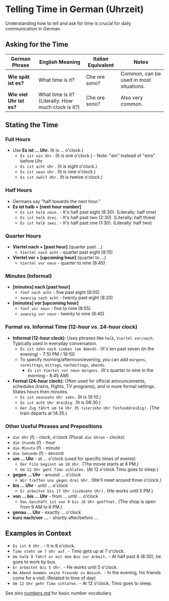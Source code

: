 # Telling Time in German (Uhrzeit)

Understanding how to tell and ask for time is crucial for daily communication in German.

## Asking for the Time

| German Phrase        | English Meaning              | Italian Equivalent        | Notes                                                                 |
|----------------------|------------------------------|---------------------------|-----------------------------------------------------------------------|
| **Wie spät ist es?** | What time is it?             | Che ore sono?             | Common, can be used in most situations.                               |
| **Wie viel Uhr ist es?** | What time is it? (Literally: How much clock is it?) | Che ore sono?             | Also very common.                                                     |

## Stating the Time

### Full Hours
*   Use **Es ist ... Uhr.** (It is ... o'clock.)
    *   `Es ist ein Uhr.` (It is one o'clock.) - Note: "ein" instead of "eins" before Uhr.
    *   `Es ist acht Uhr.` (It is eight o'clock.)
    *   `Es ist neun Uhr.` (It is nine o'clock.)
    *   `Es ist zwölf Uhr.` (It is twelve o'clock.)

### Half Hours
*   Germans say "half towards the next hour."
*   **Es ist halb + [next hour number]**
    *   `Es ist halb neun.` - It's half past eight (8:30). (Literally: half nine)
    *   `Es ist halb drei.` - It's half past two (2:30). (Literally: half three)
    *   `Es ist halb zwei.` - It's half past one (1:30). (Literally: half two)

### Quarter Hours
*   **Viertel nach + [past hour]** (quarter past ...)
    *   `Viertel nach acht` - quarter past eight (8:15)
*   **Viertel vor + [upcoming hour]** (quarter to ...)
    *   `Viertel vor neun` - quarter to nine (8:45)

### Minutes (Informal)
*   **[minutes] nach [past hour]**
    *   `fünf nach acht` - five past eight (8:05)
    *   `zwanzig nach acht` - twenty past eight (8:20)
*   **[minutes] vor [upcoming hour]**
    *   `fünf vor neun` - five to nine (8:55)
    *   `zwanzig vor neun` - twenty to nine (8:40)

### Formal vs. Informal Time (12-hour vs. 24-hour clock)

*   **Informal (12-hour clock):** Uses phrases like `halb`, `Viertel vor/nach`. Typically used in everyday conversation.
    *   `Es ist zehn nach sieben (am Abend).` (It's ten past seven (in the evening) - 7:10 PM / 19:10)
    *   To specify morning/afternoon/evening, you can add `morgens`, `vormittags`, `mittags`, `nachmittags`, `abends`.
        *   `Es ist Viertel vor neun morgens.` (It's quarter to nine in the morning - 8:45 AM)
*   **Formal (24-hour clock):** Often used for official announcements, schedules (trains, flights, TV programs), and in more formal settings. States hours then minutes.
    *   `Es ist neunzehn Uhr zehn.` (It is 19:10.)
    *   `Es ist acht Uhr dreißig.` (It is 08:30.)
    *   `Der Zug fährt um 14 Uhr 35 (vierzehn Uhr fünfunddreißig).` (The train departs at 14:35.)

### Other Useful Phrases and Prepositions

*   `die Uhr` (f) - clock, o'clock (Plural: `die Uhren` - clocks)
*   `die Stunde` (f) - hour
*   `die Minute` (f) - minute
*   `die Sekunde` (f) - second
*   **um ... Uhr** - at ... o'clock (used for specific times of events)
    *   `Der Film beginnt um 20 Uhr.` (The movie starts at 8 PM.)
    *   `Um 12 Uhr geht Timo schlafen.` (At 12 o'clock Timo goes to sleep.)
*   **gegen ... Uhr** - around ... o'clock
    *   `Wir treffen uns gegen drei Uhr.` (We'll meet around three o'clock.)
*   **bis ... Uhr** - until ... o'clock
    *   `Er arbeitet bis 17 Uhr (siebzehn Uhr).` (He works until 5 PM.)
*   **von ... bis ... Uhr** - from ... until ... o'clock
    *   `Das Geschäft ist von 9 bis 18 Uhr geöffnet.` (The shop is open from 9 AM to 6 PM.)
*   **genau ... Uhr** - exactly ... o'clock
*   **kurz nach/vor ...** - shortly after/before ...

## Examples in Context

*   `Es ist 8 Uhr.` - It is 8 o'clock.
*   `Timo steht um 7 Uhr auf.` - Timo gets up at 7 o'clock.
*   `Um halb 9 fährt er mit dem Bus zur Arbeit.` - At half past 8 (8:30), he goes to work by bus.
*   `Er arbeitet bis 5 Uhr.` - He works until 5 o'clock.
*   `Am Abend kommen seine Freunde zu Besuch.` - In the evening, his friends come for a visit. (Related to time of day)
*   `Um 12 Uhr geht Timo schlafen.` - At 12 o'clock, Timo goes to sleep.

See also [numbers.md](./numbers.md) for basic number vocabulary.
